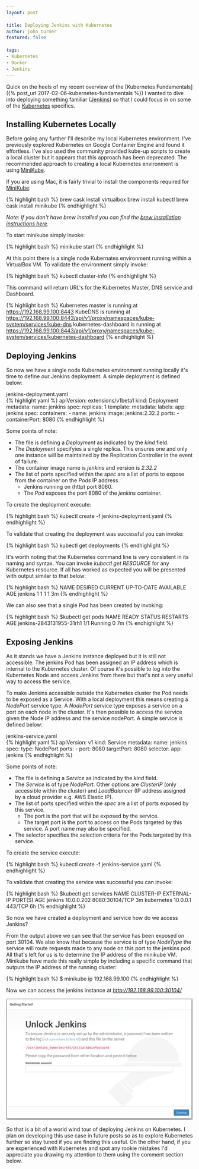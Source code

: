 ```yaml
---
layout: post

title: Deploying Jenkins with Kubernetes
author: john_turner
featured: false

tags:
- Kubernetes
- Docker
- Jenkins
---
```


Quick on the heels of my recent overview of the [Kubernetes Fundamentals]({% post_url 2017-02-06-kubernetes-fundamentals %}) I wanted to dive into deploying something familiar ([Jenkins](https://jenkins.io/)) so that I could focus in on some of the [Kubernetes](https://kubernetes.io) specifics.

## Installing Kubernetes Locally

Before going any further I'll describe my local Kubernetes environment.  I've previously explored Kubernetes on Google Container Engine and found it effortless.  I've also used the community provided kube-up scripts to create a local cluster but it appears that this approach has been deprecated.  The recommended approach to creating a local Kubernetes environment is using [MiniKube](https://kubernetes.io/docs/getting-started-guides/minikube/).

If you are using Mac, it is fairly trivial to install the components required for [MiniKube](https://kubernetes.io/docs/getting-started-guides/minikube/):

{% highlight bash %}
brew cask install virtualbox
brew install kubectl
brew cask install minikube
{% endhighlight %}

*Note: If you don't have brew installed you can find the [brew installation instructions here](http://brew.sh/).*

To start minikube simply invoke:

{% highlight bash %}
minikube start
{% endhighlight %}

At this point there is a single node Kubernates environment running within a VirtualBox VM.  To validate the environment simply invoke:

{% highlight bash %}
kubectl cluster-info
{% endhighlight %}

This command will return URL's for the Kubernetes Master, DNS service and Dashboard.

{% highlight bash %}
Kubernetes master is running at https://192.168.99.100:8443
KubeDNS is running at https://192.168.99.100:8443/api/v1/proxy/namespaces/kube-system/services/kube-dns
kubernetes-dashboard is running at https://192.168.99.100:8443/api/v1/proxy/namespaces/kube-system/services/kubernetes-dashboard
{% endhighlight %}

## Deploying Jenkins

So now we have a single node Kubernetes environment running locally it's time to define our Jenkins deployment.  A simple deployment is defined below:

<div class="card mb-3">
  <div class="card-header">
    jenkins-deployment.yaml
  </div>
  <div class="card-block">
{% highlight yaml %}
apiVersion: extensions/v1beta1
kind: Deployment
metadata:
  name: jenkins
spec:
  replicas: 1
  template:
    metadata:
      labels:
        app: jenkins
    spec:
      containers:
      - name: jenkins
        image: jenkins:2.32.2
        ports:
        - containerPort: 8080
{% endhighlight %}
  </div>
</div>

Some points of note:

- The file is defining a *Deployment* as indicated by the *kind* field.
- The *Deployment* specifyies a single replica.  This ensures one and only one instance will be maintained by the Replication Controller in the event of failure.
- The container image name is *jenkins* and version is *2.32.2*
- The list of ports specified within the *spec* are a list of ports to expose from the container on the *Pods* IP address.
  - Jenkins running on (http) port 8080.
  - The *Pod* exposes the port 8080 of the *jenkins* container.

To create the deployment execute:

{% highlight bash %}
kubectl create -f jenkins-deployment.yaml
{% endhighlight %}

To validate that creating the deployment was successful you can invoke:

{% highlight bash %}
kubectl get deployments
{% endhighlight %}

It's worth noting that the Kubernetes command line is very consistent in its naming and syntax.  You can invoke *kubectl get RESOURCE* for any Kubernetes resource.  If all has worked as expected you will be presented with output similar to that below:

{% highlight bash %}
NAME      DESIRED   CURRENT   UP-TO-DATE   AVAILABLE   AGE
jenkins   1         1         1            1           3m
{% endhighlight %}

We can also see that a single Pod has been created by invoking:

{% highlight bash %}
$kubectl get pods
NAME                       READY     STATUS    RESTARTS   AGE
jenkins-2843131955-31rh1   1/1       Running   0          7m
{% endhighlight %}

## Exposing Jenkins

As it stands we have a Jenkins instance deployed but it is still not accessible.  The jenkins Pod has been assigned an IP address which is internal to the Kubernetes cluster.  Of course it's possible to log into the Kubernetes Node and access Jenkins from there but that's not a very useful way to access the service.

To make Jenkins accessible outside the Kubernetes cluster the Pod needs to be exposed as a Service.  With a local deployment this means creating a *NodePort* service type.  A *NodePort* service type exposes a service on a port on each node in the cluster.  It's then possible to access the service given the Node IP address and the service nodePort.  A simple service is defined below:

<div class="card mb-3">
  <div class="card-header">
    jenkins-service.yaml
  </div>
  <div class="card-block">
{% highlight yaml %}
apiVersion: v1
kind: Service
metadata:
  name: jenkins
spec:
  type: NodePort
  ports:
    - port: 8080
      targetPort: 8080
  selector:
    app: jenkins
{% endhighlight %}
  </div>
</div>

Some points of note:

- The file is defining a *Service* as indicated by the *kind* field.
- The *Service* is of type *NodePort*.  Other options are *ClusterIP* (only accessible within the cluster) and *LoadBalancer* (IP address assigned by a cloud provider e.g. AWS Elastic IP).
- The list of ports specified within the *spec* are a list of ports exposed by this service.
  - The port is the port that will be exposed by the service.
  - The target port is the port to access on the Pods targeted by this service.  A port name may also be specified.
- The selector specifies the selection criteria for the Pods targeted by this service.

To create the service execute:

{% highlight bash %}
kubectl create -f jenkins-service.yaml
{% endhighlight %}

To validate that creating the service was successful you can invoke:

{% highlight bash %}
$kubectl get services
NAME         CLUSTER-IP   EXTERNAL-IP   PORT(S)          AGE
jenkins      10.0.0.202   <nodes>       8080:30104/TCP   3m
kubernetes   10.0.0.1     <none>        443/TCP          6h
{% endhighlight %}

So now we have created a deployment and service how do we access Jenkins?

From the output above we can see that the service has been exposed on port 30104.  We also know that because the service is of type *NodeType* the service will route requests made to any node on this port to the jenkins pod.  All that's left for us is to determine the IP address of the minikube VM.  Minikube have made this really simple by including a specific command that outputs the IP address of the running cluster:

{% highlight bash %}
$ minikube ip
192.168.99.100
{% endhighlight %}

Now we can access the jenkins instance at *http://192.168.99.100:30104/*

<img src="/assets/img/post/2017-02-07-deploying-jenkins-with-kubernetes/jenkins-getting-started.png" class="img-fluid img-thumbnail mx-5">

So that is a bit of a world wind tour of deploying Jenkins on Kubernetes.  I plan on developing this use case in future posts so as to explore Kubernetes further so stay tuned if you are finding this useful.  On the other hand, if you are experienced with Kubernetes and spot any rookie mistakes I'd appreciate you drawing my attention to them using the comment section below.
